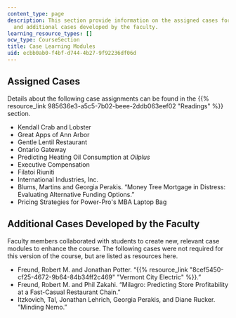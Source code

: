 ```yaml
---
content_type: page
description: This section provide information on the assigned cases for the course
  and additional cases developed by the faculty.
learning_resource_types: []
ocw_type: CourseSection
title: Case Learning Modules
uid: ecbb0ab0-f4bf-d744-4b27-9f92236df06d
---
```


Assigned Cases
--------------

Details about the following case assignments can be found in the {{% resource_link 985636e3-a5c5-7b02-beee-2ddb063eef02 "Readings" %}} section.

*   Kendall Crab and Lobster
*   Great Apps of Ann Arbor
*   Gentle Lentil Restaurant
*   Ontario Gateway
*   Predicting Heating Oil Consumption at _Oilplus_
*   Executive Compensation
*   Filatoi Riuniti
*   International Industries, Inc.
*   Blums, Martins and Georgia Perakis. “Money Tree Mortgage in Distress: Evaluating Alternative Funding Options.”
*   Pricing Strategies for Power-Pro's MBA Laptop Bag

Additional Cases Developed by the Faculty
-----------------------------------------

Faculty members collaborated with students to create new, relevant case modules to enhance the course. The following cases were not required for this version of the course, but are listed as resources here.

*   Freund, Robert M. and Jonathan Potter. “{{% resource_link "8cef5450-cf25-4672-9b64-84b34ff2c469" "Vermont City Electric" %}}.”
*   Freund, Robert M. and Phil Zakahi. “Milagro: Predicting Store Profitability at a Fast-Casual Restaurant Chain.”
*   Itzkovich, Tal, Jonathan Lehrich, Georgia Perakis, and Diane Rucker. “Minding Nemo.”